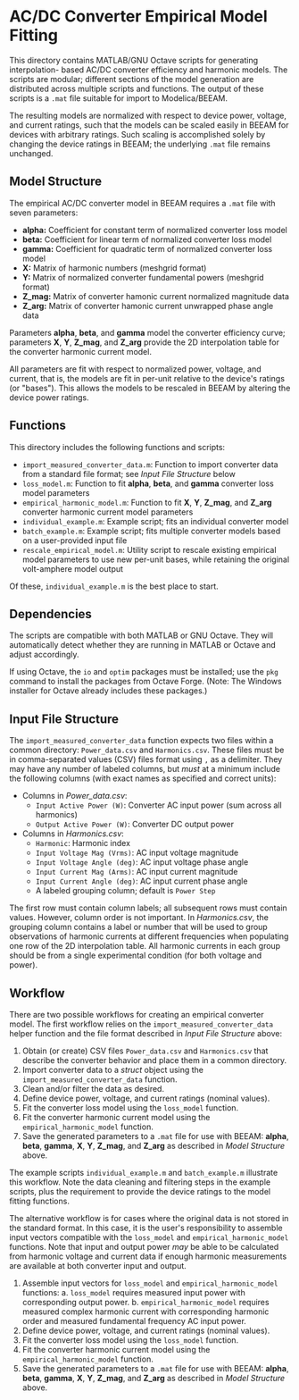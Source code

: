 AC/DC Converter Empirical Model Fitting
=======================================

This directory contains MATLAB/GNU Octave scripts for generating interpolation-
based AC/DC converter efficiency and harmonic models. The scripts are modular;
different sections of the model generation are distributed across multiple
scripts and functions. The output of these scripts is a `.mat` file suitable for
import to Modelica/BEEAM.

The resulting models are normalized with respect to device power, voltage, and
current ratings, such that the models can be scaled easily in BEEAM for devices
with arbitrary ratings. Such scaling is accomplished solely by changing the
device ratings in BEEAM; the underlying `.mat` file remains unchanged.

Model Structure
---------------

The empirical AC/DC converter model in BEEAM requires a `.mat` file with seven
parameters:

- **alpha:** Coefficient for constant term of normalized converter loss model
- **beta:** Coefficient for linear term of normalized converter loss model
- **gamma:** Coefficient for quadratic term of normalized converter loss model
- **X:** Matrix of harmonic numbers (meshgrid format)
- **Y:** Matrix of normalized converter fundamental powers (meshgrid format)
- **Z_mag:** Matrix of converter hamonic current normalized magnitude data
- **Z_arg:** Matrix of converter hamonic current unwrapped phase angle data

Parameters **alpha**, **beta**, and **gamma** model the converter efficiency
curve; parameters **X**, **Y**, **Z_mag**, and **Z_arg** provide the 2D
interpolation table for the converter harmonic current model.

All parameters are fit with respect to normalized power, voltage, and current,
that is, the models are fit in per-unit relative to the device's ratings (or
"bases"). This allows the models to be rescaled in BEEAM by altering the device
power ratings.

Functions
---------

This directory includes the following functions and scripts:

- `import_measured_converter_data.m`: Function to import converter data from
  a standard file format; see *Input File Structure* below
- `loss_model.m`: Function to fit **alpha**, **beta**, and **gamma** converter
  loss model parameters
- `empirical_harmonic_model.m`: Function to fit **X**, **Y**, **Z_mag**, and
  **Z_arg** converter harmonic current model parameters
- `individual_example.m`: Example script; fits an individual converter model
- `batch_example.m`: Example script; fits multiple converter models based on a
  user-provided input file
- `rescale_empirical_model.m`: Utility script to rescale existing empirical
  model parameters to use new per-unit bases, while retaining the original
  volt-amphere model output

Of these, `individual_example.m` is the best place to start.

Dependencies
------------

The scripts are compatible with both MATLAB or GNU Octave. They will
automatically detect whether they are running in MATLAB or Octave and adjust
accordingly.

If using Octave, the `io` and `optim` packages must be installed; use the `pkg`
command to install the packages from Octave Forge. (Note: The Windows installer
for Octave already includes these packages.)

Input File Structure
--------------------

The `import_measured_converter_data` function expects two files within a common
directory: `Power_data.csv` and `Harmonics.csv`. These files must be in
comma-separated values (CSV) files format using `,` as a delimiter. They may
have any number of labeled columns, but *must* at a minimum include the
following columns (with exact names as specified and correct units):

- Columns in *Power_data.csv*:
  - `Input Active Power (W)`: Converter AC input power (sum across all harmonics)
  - `Output Active Power (W)`: Converter DC output power
- Columns in *Harmonics.csv*:
  - `Harmonic`: Harmonic index
  - `Input Voltage Mag (Vrms)`: AC input voltage magnitude
  - `Input Voltage Angle (deg)`: AC input voltage phase angle
  - `Input Current Mag (Arms)`: AC input current magnitude
  - `Input Current Angle (deg)`: AC input current phase angle
  - A labeled grouping column; default is `Power Step`

The first row must contain column labels; all subsequent rows must contain
values. However, column order is not important. In *Harmonics.csv*, the grouping
column contains a label or number that will be used to group observations of
harmonic currents at different frequencies when populating one row of the 2D
interpolation table. All harmonic currents in each group should be from a single
experimental condition (for both voltage and power).

Workflow
--------

There are two possible workflows for creating an empirical converter model. The
first workflow relies on the `import_measured_converter_data` helper function
and the file format described in *Input File Structure* above:

1. Obtain (or create) CSV files `Power_data.csv` and `Harmonics.csv` that
   describe the converter behavior and place them in a common directory.
2. Import converter data to a *struct* object using the 
   `import_measured_converter_data` function.
3. Clean and/or filter the data as desired.
4. Define device power, voltage, and current ratings (nominal values).
5. Fit the converter loss model using the `loss_model` function.
6. Fit the converter harmonic current model using the `empirical_harmonic_model`
   function.
7. Save the generated parameters to a `.mat` file for use with BEEAM: **alpha**,
   **beta**, **gamma**, **X**, **Y**, **Z_mag**, and **Z_arg** as described in
   *Model Structure* above.

The example scripts `individual_example.m` and `batch_example.m` illustrate this
workflow. Note the data cleaning and filtering steps in the example scripts,
plus the requirement to provide the device ratings to the model fitting
functions.

The alternative workflow is for cases where the original data is not stored in
the standard format. In this case, it is the user's responsibility to assemble
input vectors compatible with the `loss_model` and `empirical_harmonic_model`
functions. Note that input and output power *may* be able to be calculated from
harmonic voltage and current data if enough harmonic measurements are available
at both converter input and output.

1. Assemble input vectors for `loss_model` and `empirical_harmonic_model`
   functions:
   a. `loss_model` requires measured input power with corresponding output
      power.
   b. `empirical_harmonic_model` requires measured complex harmonic current with
      corresponding harmonic order and measured fundamental frequency AC input
      power.
2. Define device power, voltage, and current ratings (nominal values).
3. Fit the converter loss model using the `loss_model` function.
4. Fit the converter harmonic current model using the `empirical_harmonic_model`
   function.
5. Save the generated parameters to a `.mat` file for use with BEEAM: **alpha**,
   **beta**, **gamma**, **X**, **Y**, **Z_mag**, and **Z_arg** as described in
   *Model Structure* above.